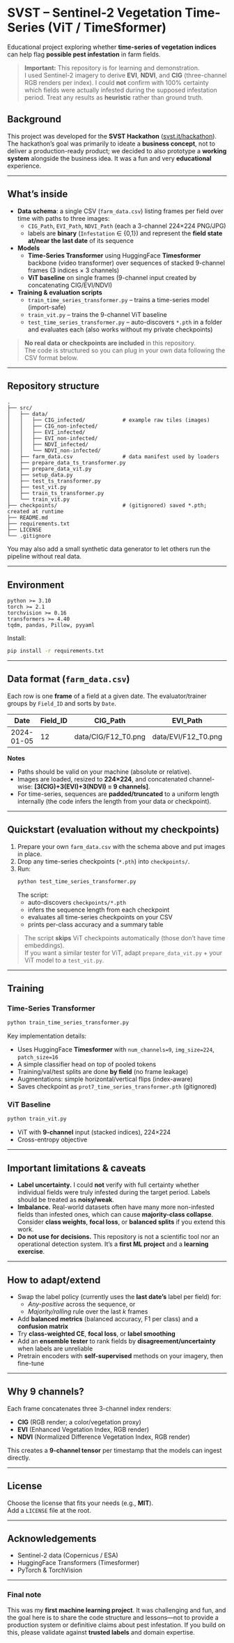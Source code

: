 # SVST – Sentinel-2 Vegetation Time-Series (ViT / TimeSformer)

Educational project exploring whether **time-series of vegetation indices** can help flag **possible pest infestation** in farm fields.

> **Important:** This repository is for learning and demonstration.  
> I used Sentinel-2 imagery to derive **EVI**, **NDVI**, and **CIG** (three-channel RGB renders per index). I could **not** confirm with 100% certainty which fields were actually infested during the supposed infestation period. Treat any results as **heuristic** rather than ground truth.


## Background

This project was developed for the **SVST Hackathon** ([svst.it/hackathon](https://www.svst.it/hackathon/)). The hackathon’s goal was primarily to ideate a **business concept**, not to deliver a production-ready product; we decided to also prototype a **working system** alongside the business idea. It was a fun and very **educational** experience.

---

## What’s inside

- **Data schema**: a single CSV (`farm_data.csv`) listing frames per field over time with paths to three images:
  - `CIG_Path`, `EVI_Path`, `NDVI_Path` (each a 3-channel 224×224 PNG/JPG)
  - labels are **binary** (`Infestation` ∈ {0,1}) and represent the **field state at/near the last date** of its sequence
- **Models**
  - **Time-Series Transformer** using HuggingFace **Timesformer** backbone (video transformer) over sequences of stacked 9-channel frames (3 indices × 3 channels)
  - **ViT baseline** on single frames (9-channel input created by concatenating CIG/EVI/NDVI)
- **Training & evaluation scripts**
  - `train_time_series_transformer.py` – trains a time-series model (import-safe)
  - `train_vit.py` – trains the 9-channel ViT baseline  
  - `test_time_series_transformer.py` – auto-discovers `*.pth` in a folder and evaluates each (also works without my private checkpoints)

> **No real data or checkpoints are included** in this repository.  
> The code is structured so you can plug in your own data following the CSV format below.

---

## Repository structure

```
.
├── src/
│   ├── data/
│   │   ├── CIG_infected/            # example raw tiles (images)
│   │   ├── CIG_non-infected/
│   │   ├── EVI_infected/
│   │   ├── EVI_non-infected/
│   │   ├── NDVI_infected/
│   │   └── NDVI_non-infected/
│   ├── farm_data.csv                # data manifest used by loaders
│   ├── prepare_data_ts_transformer.py
│   ├── prepare_data_vit.py
│   ├── setup_data.py
│   ├── test_ts_transformer.py
│   ├── test_vit.py
│   ├── train_ts_transformer.py
│   └── train_vit.py
├── checkpoints/                     # (gitignored) saved *.pth; created at runtime
├── README.md
├── requirements.txt
├── LICENSE
└── .gitignore
```

You may also add a small synthetic data generator to let others run the pipeline without real data.

---

## Environment

```
python >= 3.10
torch >= 2.1
torchvision >= 0.16
transformers >= 4.40
tqdm, pandas, Pillow, pyyaml
```

Install:
```bash
pip install -r requirements.txt
```

---

## Data format (`farm_data.csv`)

Each row is one **frame** of a field at a given date. The evaluator/trainer groups by `Field_ID` and sorts by `Date`.

| Date       | Field_ID | CIG_Path            | EVI_Path            | NDVI_Path           | Infestation |
|------------|----------|---------------------|---------------------|---------------------|-------------|
| 2024-01-05 | 12       | data/CIG/F12_T0.png | data/EVI/F12_T0.png | data/NDVI/F12_T0.png| 0 or 1      |

**Notes**
- Paths should be valid on your machine (absolute or relative).
- Images are loaded, resized to **224×224**, and concatenated channel-wise: **[3(CIG)+3(EVI)+3(NDVI) = 9 channels]**.
- For time-series, sequences are **padded/truncated** to a uniform length internally (the code infers the length from your data or checkpoint).

---

## Quickstart (evaluation without my checkpoints)

1) Prepare your own `farm_data.csv` with the schema above and put images in place.  
2) Drop any time-series checkpoints (`*.pth`) into `checkpoints/`.  
3) Run:
   ```bash
   python test_time_series_transformer.py
   ```
   The script:
   - auto-discovers `checkpoints/*.pth`
   - infers the sequence length from each checkpoint
   - evaluates all time-series checkpoints on your CSV
   - prints per-class accuracy and a summary table

> The script **skips** ViT checkpoints automatically (those don’t have time embeddings).  
> If you want a similar tester for ViT, adapt `prepare_data_vit.py` + your ViT model to a `test_vit.py`.

---

## Training

### Time-Series Transformer
```bash
python train_time_series_transformer.py
```
Key implementation details:
- Uses HuggingFace **Timesformer** with `num_channels=9`, `img_size=224`, `patch_size=16`
- A simple classifier head on top of pooled tokens
- Training/val/test splits are done **by field** (no frame leakage)
- Augmentations: simple horizontal/vertical flips (index-aware)
- Saves checkpoint as `prot7_time_series_transformer.pth` (gitignored)

### ViT Baseline
```bash
python train_vit.py
```
- ViT with **9-channel** input (stacked indices), 224×224
- Cross-entropy objective

---

## Important limitations & caveats

- **Label uncertainty.** I could **not** verify with full certainty whether individual fields were truly infested during the target period. Labels should be treated as **noisy/weak**.
- **Imbalance.** Real-world datasets often have many more non-infested fields than infested ones, which can cause **majority-class collapse**. Consider **class weights**, **focal loss**, or **balanced splits** if you extend this work.
- **Do not use for decisions.** This repository is not a scientific tool nor an operational detection system. It’s a **first ML project** and a **learning exercise**.

---

## How to adapt/extend

- Swap the label policy (currently uses the **last date’s** label per field) for:
  - *Any-positive* across the sequence, or
  - *Majority/rolling* rule over the last *k* frames
- Add **balanced metrics** (balanced accuracy, F1 per class) and a **confusion matrix**
- Try **class-weighted CE**, **focal loss**, or **label smoothing**
- Add an **ensemble tester** to rank fields by **disagreement/uncertainty** when labels are unreliable
- Pretrain encoders with **self-supervised** methods on your imagery, then fine-tune

---

## Why 9 channels?

Each frame concatenates three 3-channel index renders:
- **CIG** (RGB render; a color/vegetation proxy)  
- **EVI** (Enhanced Vegetation Index, RGB render)  
- **NDVI** (Normalized Difference Vegetation Index, RGB render)  

This creates a **9-channel tensor** per timestamp that the models can ingest directly.

---

## License

Choose the license that fits your needs (e.g., **MIT**).  
Add a `LICENSE` file at the root.

---

## Acknowledgements

- Sentinel-2 data (Copernicus / ESA)  
- HuggingFace Transformers (Timesformer)  
- PyTorch & TorchVision

---

### Final note

This was my **first machine learning project**. It was challenging and fun, and the goal here is to share the code structure and lessons—not to provide a production system or definitive claims about pest infestation. If you build on this, please validate against **trusted labels** and domain expertise.

